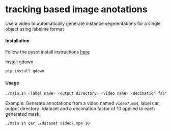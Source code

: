 
# tracking based image anotations

Use a video to automatically generate instance segmentations for a single object using labelme format

#### Installation

Follow the pysot install instructions [here](https://github.com/STVIR/pysot/blob/master/INSTALL.md)

Install gdown
```bash
pip install gdown
```

#### Usage

```bash
./main.sh <label name> <output directory> <video name> <decimation factor>
```

Example: Generate annotations from a video named `video7.mp4`, label car, output directory ./dataset and a decimation factor of 10
applied to each generated mask
```bash
./main.sh car ./dataset video7.mp4 10
```

